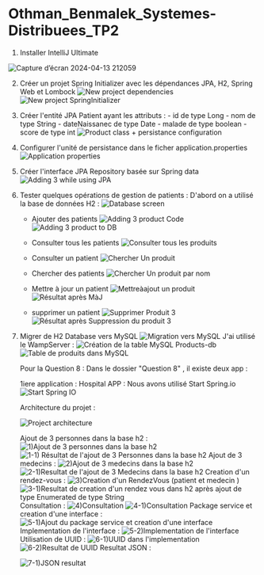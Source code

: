 # Othman_Benmalek_Systemes-Distribuees_TP2


1. Installer IntelliJ Ultimate

![Capture d’écran 2024-04-13 212059](https://github.com/OTHMAN-BENMALEK/Othman_Benmalek_Systemes-Distribuees_TP2/assets/159661363/01f8c806-543c-4ca0-a2c6-a13e4cb3fd87)

2. Créer un projet Spring Initializer avec les dépendances JPA, H2, Spring Web et Lombock
![New project dependencies](https://github.com/OTHMAN-BENMALEK/Othman_Benmalek_Systemes-Distribuees_TP2/assets/159661363/dc263b33-cb01-4592-baf2-56391158d1cd)
![New project SpringInitializer](https://github.com/OTHMAN-BENMALEK/Othman_Benmalek_Systemes-Distribuees_TP2/assets/159661363/3b4e358c-97f4-4b13-8cc0-a363177f8c85)

3. Créer l'entité JPA Patient ayant les attributs :
       - id de type Long
       - nom de type String
       - dateNaissanec de type Date
       - malade de type boolean
       - score de type int
![Product class + persistance configuration](https://github.com/OTHMAN-BENMALEK/Othman_Benmalek_Systemes-Distribuees_TP2/assets/159661363/0325f5db-9adc-4193-957b-ce5be2f981f6)

4. Configurer l'unité de persistance dans le ficher application.properties 
![Application properties](https://github.com/OTHMAN-BENMALEK/Othman_Benmalek_Systemes-Distribuees_TP2/assets/159661363/51ee18a3-8500-4d47-92db-4438e0e5e09e)
5. Créer l'interface JPA Repository basée sur Spring data
![Adding 3 while using JPA](https://github.com/OTHMAN-BENMALEK/Othman_Benmalek_Systemes-Distribuees_TP2/assets/159661363/026057f0-6002-4cea-bc2f-d4355c6ab7fe)
6. Tester quelques opérations de gestion de patients :
D'abord on a utilisé la base de données H2 :
![Database screen ](https://github.com/OTHMAN-BENMALEK/Othman_Benmalek_Systemes-Distribuees_TP2/assets/159661363/1dc9ca7a-42bd-4479-a5a7-d3636a4e16c9)

    - Ajouter des patients
      ![Adding 3 product Code](https://github.com/OTHMAN-BENMALEK/Othman_Benmalek_Systemes-Distribuees_TP2/assets/159661363/7d1c7369-4ef8-4b70-ba73-45d7730114ea)
      ![Adding 3 product to DB](https://github.com/OTHMAN-BENMALEK/Othman_Benmalek_Systemes-Distribuees_TP2/assets/159661363/2087617c-544e-4c8e-9d90-4a4089504c82)

    - Consulter tous les patients
      ![Consulter tous les produits](https://github.com/OTHMAN-BENMALEK/Othman_Benmalek_Systemes-Distribuees_TP2/assets/159661363/c0da698d-bc2a-4668-b9ae-15fee626c16d)

    - Consulter un patient
      ![Chercher Un produit](https://github.com/OTHMAN-BENMALEK/Othman_Benmalek_Systemes-Distribuees_TP2/assets/159661363/c5cec932-c4de-4871-aa94-bb1f22196e0f)

    - Chercher des patients
      ![Chercher Un produit par nom ](https://github.com/OTHMAN-BENMALEK/Othman_Benmalek_Systemes-Distribuees_TP2/assets/159661363/c357fae3-fa5b-4395-9513-73abb0df6053)

    - Mettre à jour un patient
      ![Mettreàajout un produit ](https://github.com/OTHMAN-BENMALEK/Othman_Benmalek_Systemes-Distribuees_TP2/assets/159661363/b116f985-eb63-4149-a8a4-6d1c729447fb)
      ![Résultat après MàJ](https://github.com/OTHMAN-BENMALEK/Othman_Benmalek_Systemes-Distribuees_TP2/assets/159661363/d0bca278-a026-4d1d-b19d-3c5e8dd4df29)

    - supprimer un patient
      ![Supprimer Produit 3](https://github.com/OTHMAN-BENMALEK/Othman_Benmalek_Systemes-Distribuees_TP2/assets/159661363/9fc87687-b960-4f4f-9153-528e9ed8b1e8)
      ![Résultat après Suppression du produit 3](https://github.com/OTHMAN-BENMALEK/Othman_Benmalek_Systemes-Distribuees_TP2/assets/159661363/43795797-7c8d-4a89-b9b7-21a97d5f3c03)

8. Migrer de H2 Database vers MySQL
      ![Migration vers MySQL](https://github.com/OTHMAN-BENMALEK/Othman_Benmalek_Systemes-Distribuees_TP2/assets/159661363/07cff094-a120-4916-b9e0-1a2c64185ee6)
J'ai utilisé le WampServer :
      ![Création de la table MySQL Products-db](https://github.com/OTHMAN-BENMALEK/Othman_Benmalek_Systemes-Distribuees_TP2/assets/159661363/d2b90f00-95b3-4cc5-91ca-f718737a768a)
      ![Table de produits dans MySQL](https://github.com/OTHMAN-BENMALEK/Othman_Benmalek_Systemes-Distribuees_TP2/assets/159661363/1408686d-ea6d-4acd-9bff-74a91ffe3f2d)


   Pour la Question 8 :
   Dans le dossier "Question 8" , il existe deux app :

   1iere application : Hospital APP :
   Nous avons utilisé Start Spring.io
   ![Start  Spring  IO](https://github.com/OTHMAN-BENMALEK/Othman_Benmalek_Systemes-Distribuees_TP2/assets/159661363/91d236ad-fd1c-47ca-b770-37347e484937)

   Architecture du projet :


   ![Project architecture ](https://github.com/OTHMAN-BENMALEK/Othman_Benmalek_Systemes-Distribuees_TP2/assets/159661363/1b51f5d7-6569-44c7-a30c-c68fa455a198)


   Ajout de 3 personnes dans la base h2 :
   ![1)Ajout de 3 personnes dans la base h2](https://github.com/OTHMAN-BENMALEK/Othman_Benmalek_Systemes-Distribuees_TP2/assets/159661363/0bff8d91-cedd-42cb-810e-395b18c49fa3)
   ![1-1) Résultat de l'ajout de 3 Personnes dans la base h2](https://github.com/OTHMAN-BENMALEK/Othman_Benmalek_Systemes-Distribuees_TP2/assets/159661363/46221285-de31-47c0-bc3b-dca90b8e3d1e)
    Ajout de 3 medecins :
    ![2)Ajout de 3 medecins dans la base h2](https://github.com/OTHMAN-BENMALEK/Othman_Benmalek_Systemes-Distribuees_TP2/assets/159661363/13466681-3fe5-4ecd-b6ff-25252d5ede86)
   ![2-1)Resultat de l'ajout de 3 Medecins dans la base h2](https://github.com/OTHMAN-BENMALEK/Othman_Benmalek_Systemes-Distribuees_TP2/assets/159661363/fd36ac5a-330e-4575-a971-05dcf0cc56a9)
   Creation d'un rendez-vous :
   ![3)Creation d'un RendezVous (patient et medecin ) ](https://github.com/OTHMAN-BENMALEK/Othman_Benmalek_Systemes-Distribuees_TP2/assets/159661363/272063e6-8514-43e1-bd8e-21320c7b8566)
   ![3-1)Resultat de creation d'un rendez vous dans h2 après ajout de type Enumerated de type String ](https://github.com/OTHMAN-BENMALEK/Othman_Benmalek_Systemes-Distribuees_TP2/assets/159661363/df87fbca-3ec1-4159-8d32-e4794149fa51)
   Consultation :
   ![4)Consultation](https://github.com/OTHMAN-BENMALEK/Othman_Benmalek_Systemes-Distribuees_TP2/assets/159661363/f7557dcd-0905-4774-9d30-30c6bbc6335a)
   ![4-1)Consultation ](https://github.com/OTHMAN-BENMALEK/Othman_Benmalek_Systemes-Distribuees_TP2/assets/159661363/4334cbaa-9b63-45f4-b9de-7031ac913f7b)
   Package service et creation d'une interface :
   ![5-1)Ajout du package service et creation d'une interface ](https://github.com/OTHMAN-BENMALEK/Othman_Benmalek_Systemes-Distribuees_TP2/assets/159661363/3bae3a72-9fef-4413-9125-8b6fc6359741)
   Implementation de l'interface :
   ![5-2)Implementation de l'interface ](https://github.com/OTHMAN-BENMALEK/Othman_Benmalek_Systemes-Distribuees_TP2/assets/159661363/4d2d9498-73cd-4171-ab95-a2ec0d478839)
   Utilisation de UUID :
   ![6-1)UUID dans l'implementation](https://github.com/OTHMAN-BENMALEK/Othman_Benmalek_Systemes-Distribuees_TP2/assets/159661363/79510e99-421b-4314-88bb-63fa30ad83d2)
   ![6-2)Resultat de UUID](https://github.com/OTHMAN-BENMALEK/Othman_Benmalek_Systemes-Distribuees_TP2/assets/159661363/681f1fbf-6362-4bda-8dd4-772b9045ebed)
   Resultat JSON :


   ![7-1)JSON resultat](https://github.com/OTHMAN-BENMALEK/Othman_Benmalek_Systemes-Distribuees_TP2/assets/159661363/2bef20ae-84b6-4909-892c-b1c493f0f319)



   



   



